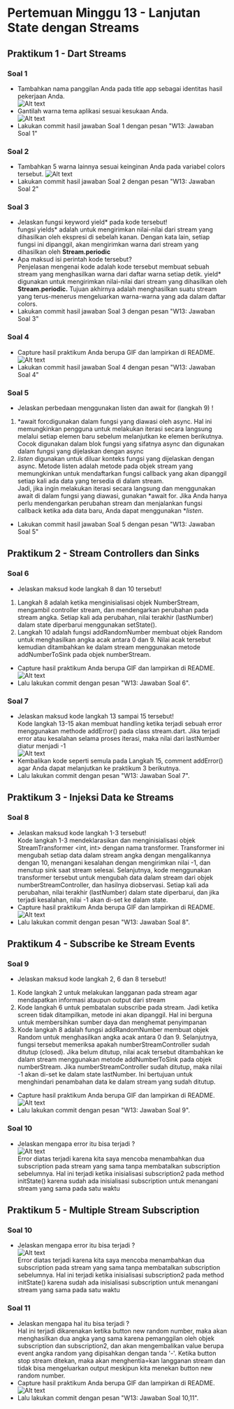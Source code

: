 # Pertemuan Minggu 13 - Lanjutan State dengan Streams
## Praktikum 1 - Dart Streams
### Soal 1
- Tambahkan nama panggilan Anda pada title app sebagai identitas hasil pekerjaan Anda.<br>
![Alt text](docs/soal1.1.png)<br>
- Gantilah warna tema aplikasi sesuai kesukaan Anda.<br>
![Alt text](docs/soal1.2.png)<br>
- Lakukan commit hasil jawaban Soal 1 dengan pesan "W13: Jawaban Soal 1"<br>
### Soal 2
- Tambahkan 5 warna lainnya sesuai keinginan Anda pada variabel colors tersebut. 
![Alt text](docs/soal2.png)<br>
- Lakukan commit hasil jawaban Soal 2 dengan pesan "W13: Jawaban Soal 2"
### Soal 3 
- Jelaskan fungsi keyword yield* pada kode tersebut! <br>
fungsi yields* adalah untuk mengirimkan nilai-nilai dari stream yang dihasilkan oleh ekspresi di sebelah kanan. Dengan kata lain, setiap fungsi ini dipanggil, akan mengirimkan warna dari stream yang dihasilkan oleh **Stream.periodic**<br>
- Apa maksud isi perintah kode tersebut? <br>
Penjelasan mengenai kode adalah  kode tersebut membuat sebuah stream yang menghasilkan warna dari daftar warna setiap detik. yield* digunakan untuk mengirimkan nilai-nilai dari stream yang dihasilkan oleh **Stream.periodic.** Tujuan akhirnya adalah menghasilkan suatu stream yang terus-menerus mengeluarkan warna-warna yang ada dalam daftar colors.<br>
- Lakukan commit hasil jawaban Soal 3 dengan pesan "W13: Jawaban Soal 3"<br>
### Soal 4
- Capture hasil praktikum Anda berupa GIF dan lampirkan di README. <br>
![Alt text](docs/soal4.gif)
- Lakukan commit hasil jawaban Soal 4 dengan pesan "W13: Jawaban Soal 4"<br>
### Soal 5
- Jelaskan perbedaan menggunakan listen dan await for (langkah 9) ! <br>
1. *await forcdigunakan dalam fungsi yang diawasi oleh async. Hal ini memungkinkan pengguna untuk melakukan iterasi secara langsung melalui setiap elemen baru sebelum melanjutkan ke elemen berikutnya. Cocok digunakan dalam blok fungsi yang sifatnya async dan digunakan dalam fungsi yang dijelaskan dengan async<br>
2. *listen* digunakan untuk diluar konteks fungsi yang dijelaskan dengan async. Metode listen adalah metode pada objek stream yang memungkinkan untuk mendaftarkan fungsi callback yang akan dipanggil setiap kali ada data yang tersedia di dalam stream. <br>
Jadi, jika ingin melakukan iterasi secara langsung dan menggunakan await di dalam fungsi yang diawasi, gunakan *await for. Jika Anda hanya perlu mendengarkan perubahan stream dan menjalankan fungsi callback ketika ada data baru, Anda dapat menggunakan **listen*.<br>
- Lakukan commit hasil jawaban Soal 5 dengan pesan "W13: Jawaban Soal 5"<br>
## Praktikum 2 - Stream Controllers dan Sinks
### Soal 6
- Jelaskan maksud kode langkah 8 dan 10 tersebut!<br>
1. Langkah 8 adalah ketika menginisialisasi objek NumberStream, mengambil controller stream, dan mendengarkan perubahan pada stream angka. Setiap kali ada perubahan, nilai terakhir (lastNumber) dalam state diperbarui menggunakan setState(). <br>
2. Langkah 10 adalah fungsi addRandomNumber membuat objek Random untuk menghasilkan angka acak antara 0 dan 9. Nilai acak tersebut kemudian ditambahkan ke dalam stream menggunakan metode addNumberToSink pada objek numberStream.<br>
- Capture hasil praktikum Anda berupa GIF dan lampirkan di README.<br>
![Alt text](docs/soal6.gif)<br>
- Lalu lakukan commit dengan pesan "W13: Jawaban Soal 6".
### Soal 7
- Jelaskan maksud kode langkah 13 sampai 15 tersebut! <br>
Kode langkah 13-15 akan membuat handling ketika terjadi sebuah error menggunakan methode addError() pada class stream.dart. Jika terjadi error atau kesalahan selama proses iterasi, maka nilai dari lastNumber diatur menjadi -1 <br>
![Alt text](docs/soal7.gif)<br>
- Kembalikan kode seperti semula pada Langkah 15, comment addError() agar Anda dapat melanjutkan ke praktikum 3 berikutnya.<br>
- Lalu lakukan commit dengan pesan "W13: Jawaban Soal 7".<br>
## Praktikum 3 - Injeksi Data ke Streams
### Soal 8
- Jelaskan maksud kode langkah 1-3 tersebut!<br>
Kode langkah 1-3 mendeklarasikan dan menginisialisasi objek StreamTransformer <int, int> dengan nama transformer. Transformer ini mengubah setiap data dalam stream angka dengan mengalikannya dengan 10, menangani kesalahan dengan mengirimkan nilai -1, dan menutup sink saat stream selesai. Selanjutnya, kode menggunakan transformer tersebut untuk mengubah data dalam stream dari objek numberStreamController, dan hasilnya diobservasi. Setiap kali ada perubahan, nilai terakhir (lastNumber) dalam state diperbarui, dan jika terjadi kesalahan, nilai -1 akan di-set ke dalam state.<br>
- Capture hasil praktikum Anda berupa GIF dan lampirkan di README.<br>
![Alt text](docs/soal7.gif)<br>
- Lalu lakukan commit dengan pesan "W13: Jawaban Soal 8".<br>
## Praktikum 4 - Subscribe ke Stream Events
### Soal 9
- Jelaskan maksud kode langkah 2, 6 dan 8 tersebut!<br>
1. Kode langkah 2 untuk melakukan langganan pada stream agar mendapatkan informasi ataupun output dari stream<br>
2. Kode langkah 6 untuk pembatalan subscribe pada stream. Jadi ketika screen tidak ditampilkan, metode ini akan dipanggil. Hal ini berguna untuk membersihkan sumber daya dan menghemat penyimpanan<br>
3. Kode langkah 8 adalah fungsi addRandomNumber membuat objek Random untuk menghasilkan angka acak antara 0 dan 9. Selanjutnya, fungsi tersebut memeriksa apakah numberStreamController sudah ditutup (closed). Jika belum ditutup, nilai acak tersebut ditambahkan ke dalam stream menggunakan metode addNumberToSink pada objek numberStream. Jika numberStreamController sudah ditutup, maka nilai -1 akan di-set ke dalam state lastNumber. Ini bertujuan untuk menghindari penambahan data ke dalam stream yang sudah ditutup.<br>
- Capture hasil praktikum Anda berupa GIF dan lampirkan di README.<br>
![Alt text](docs/soal9.gif)<br>
- Lalu lakukan commit dengan pesan "W13: Jawaban Soal 9".<br>
### Soal 10
- Jelaskan mengapa error itu bisa terjadi ?<br>
![Alt text](docs/soal10.png)<br>
Error diatas terjadi karena kita saya mencoba menambahkan dua subscription pada stream yang sama tanpa membatalkan subscription sebelumnya. Hal ini terjadi ketika inisialisasi subscription2 pada method initState() karena sudah ada inisialisasi subscription untuk menangani stream yang sama pada satu waktu<br>
## Praktikum 5 - Multiple Stream Subscription
### Soal 10
- Jelaskan mengapa error itu bisa terjadi ?<br>
![Alt text](docs/soal10.png)<br>
Error diatas terjadi karena kita saya mencoba menambahkan dua subscription pada stream yang sama tanpa membatalkan subscription sebelumnya. Hal ini terjadi ketika inisialisasi subscription2 pada method initState() karena sudah ada inisialisasi subscription untuk menangani stream yang sama pada satu waktu<br>
### Soal 11
- Jelaskan mengapa hal itu bisa terjadi ?<br>
Hal ini terjadi dikarenakan ketika button new random number, maka akan menghasilkan dua angka yang sama karena pemanggilan oleh objek subscription dan subscription2, dan akan mengembalikan value berupa event angka random yang dipisahkan dengan tanda '-'. Ketika button stop stream ditekan, maka akan menghentia=kan langganan stream dan tidak bisa mengeluarkan output meskipun kita menekan button new random number.<br>
- Capture hasil praktikum Anda berupa GIF dan lampirkan di README.<br>
![Alt text](docs/soal11.gif)<br>
- Lalu lakukan commit dengan pesan "W13: Jawaban Soal 10,11".<br>
